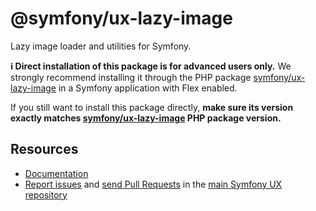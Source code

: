 # @symfony/ux-lazy-image

Lazy image loader and utilities for Symfony.

**ℹ️ Direct installation of this package is for advanced users only.** We strongly recommend installing it through the PHP package [symfony/ux-lazy-image](https://packagist.org/packages/symfony/ux-lazy-image) in a Symfony application with Flex enabled.

If you still want to install this package directly, **make sure its version exactly matches [symfony/ux-lazy-image](https://packagist.org/packages/symfony/ux-lazy-image) PHP package version.**

## Resources

-   [Documentation](https://symfony.com/bundles/ux-lazy-image/current/index.html)
-   [Report issues](https://github.com/symfony/ux/issues) and
    [send Pull Requests](https://github.com/symfony/ux/pulls)
    in the [main Symfony UX repository](https://github.com/symfony/ux)
